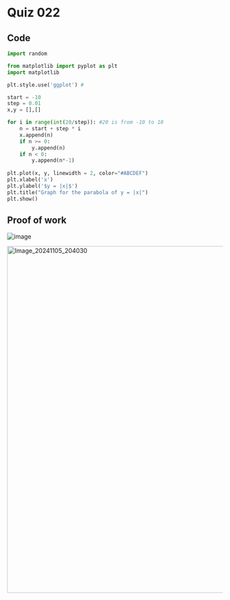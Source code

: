 # Quiz 022
## Code
```.py
import random

from matplotlib import pyplot as plt
import matplotlib

plt.style.use('ggplot') #

start = -10
step = 0.01
x,y = [],[]

for i in range(int(20/step)): #20 is from -10 to 10
    n = start + step * i
    x.append(n)
    if n >= 0:
        y.append(n)
    if n < 0:
        y.append(n*-1)
        
plt.plot(x, y, linewidth = 2, color="#ABCDEF")
plt.xlabel('x')
plt.ylabel('$y = |x|$')
plt.title("Graph for the parabola of y = |x|")
plt.show()
```
## Proof of work
![image](https://github.com/user-attachments/assets/53fb2033-3edf-426b-b10a-7033e14eae9b)

<img width="809" alt="Image_20241105_204030" src="https://github.com/user-attachments/assets/b05f17a3-5019-407b-a0e2-7416067038ea">

